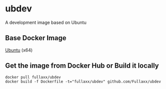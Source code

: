 # ubdev
A development image based on Ubuntu

## Base Docker Image
[Ubuntu](https://hub.docker.com/_/ubuntu) (x64)

## Get the image from Docker Hub or Build it locally
```
docker pull fullaxx/ubdev
docker build -f Dockerfile -t="fullaxx/ubdev" github.com/Fullaxx/ubdev
```
